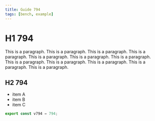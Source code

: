 ```yaml
---
title: Guide 794
tags: [bench, example]
---
```


# H1 794

This is a paragraph. This is a paragraph. This is a paragraph. This is a paragraph. This is a paragraph. This is a paragraph. This is a paragraph. This is a paragraph. This is a paragraph. This is a paragraph. This is a paragraph. This is a paragraph. 

## H2 794

- item A
- item B
- item C

```ts
export const v794 = 794;
```